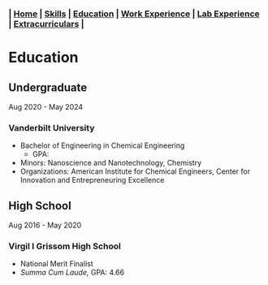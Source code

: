 ### | [Home](/Patrick-Gamble/index) | [Skills](/Patrick-Gamble/skills) | [Education](/Patrick-Gamble/education) | [Work Experience](/Patrick-Gamble/work-experience) | [Lab Experience](/Patrick-Gamble/lab-experience) | [Extracurriculars](/Patrick-Gamble/extracurriculars) |

# Education
## Undergraduate
Aug 2020 - May 2024
### Vanderbilt University
- Bachelor of Engineering in Chemical Engineering
  - GPA: 
- Minors: Nanoscience and Nanotechnology, Chemistry
- Organizations: American Institute for Chemical Engineers, Center for Innovation and Entrepreneuring Excellence

## High School
Aug 2016 - May 2020
### Virgil I Grissom High School
- National Merit Finalist
- _Summa Cum Laude,_ GPA: 4.66
